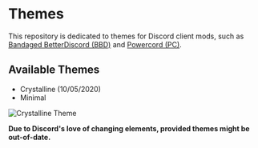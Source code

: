 # Themes

This repository is dedicated to themes for Discord client mods, such as [Bandaged BetterDiscord (BBD)](https://betterdiscord.app/) and [Powercord (PC)](https://powercord.dev/). 

## Available Themes
- Crystalline (10/05/2020)
- Minimal 

![Crystalline Theme](https://i.postimg.cc/6Qgm7j90/Crystalline-by-Yura.png)



**Due to Discord's love of changing elements, provided themes might be out-of-date.**
